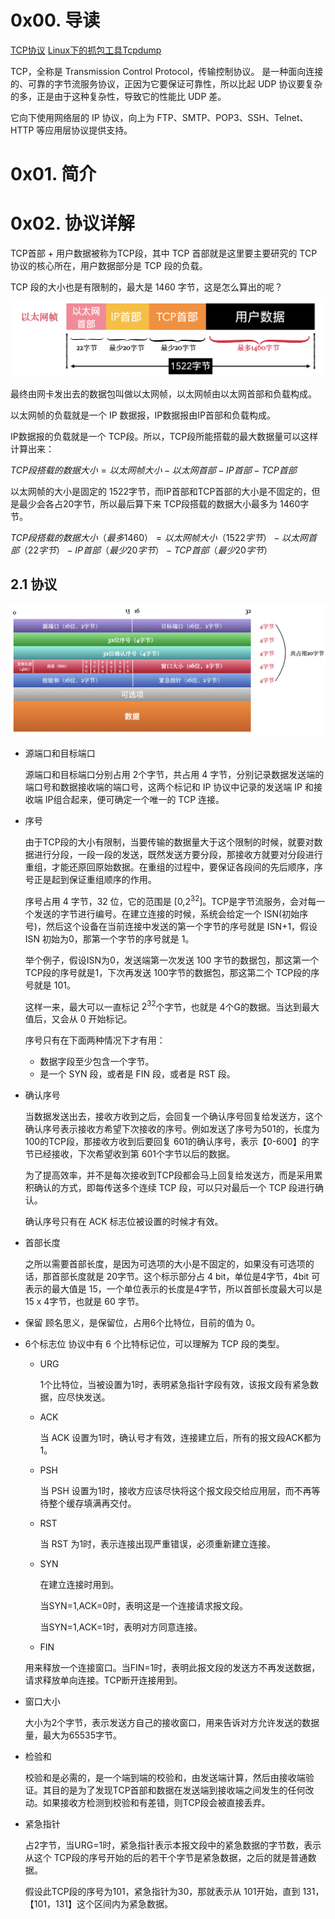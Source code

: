 # 0x00. 导读

[TCP协议](https://www.cnblogs.com/fengzheng/p/17250389.html)
[Linux下的抓包工具Tcpdump](https://www.escapelife.site/posts/365ce3c5.html)

TCP，全称是 Transmission Control Protocol，传输控制协议。 是一种面向连接的、可靠的字节流服务协议，正因为它要保证可靠性，所以比起 UDP 协议要复杂的多，正是由于这种复杂性，导致它的性能比 UDP 差。

它向下使用网络层的 IP 协议，向上为 FTP、SMTP、POP3、SSH、Telnet、HTTP 等应用层协议提供支持。

# 0x01. 简介

# 0x02. 协议详解

TCP首部 + 用户数据被称为TCP段，其中 TCP 首部就是这里要主要研究的 TCP 协议的核心所在，用户数据部分是 TCP 段的负载。

TCP 段的大小也是有限制的，最大是 1460 字节，这是怎么算出的呢？

![Alt text](../../pic/linux/net/tcp1.png)

最终由网卡发出去的数据包叫做以太网帧，以太网帧由以太网首部和负载构成。

以太网帧的负载就是一个 IP 数据报，IP数据报由IP首部和负载构成。

IP数据报的负载就是一个 TCP段。所以，TCP段所能搭载的最大数据量可以这样计算出来：

$TCP段搭载的数据大小 = 以太网帧大小-以太网首部-IP首部-TCP首部$

以太网帧的大小是固定的 1522字节，而IP首部和TCP首部的大小是不固定的，但是最少会各占20字节，所以最后算下来 TCP段搭载的数据大小最多为 1460字节。

$TCP段搭载的数据大小（最多1460） = 以太网帧大小（1522字节）-以太网首部（22字节）-IP首部（最少20字节）-TCP首部（最少20字节）$

## 2.1 协议

![Alt text](../../pic/linux/net/tcp2.png)

- 源端口和目标端口

    源端口和目标端口分别占用 2个字节，共占用 4 字节，分别记录数据发送端的端口号和数据接收端的端口号，这两个标记和 IP 协议中记录的发送端 IP 和接收端 IP组合起来，便可确定一个唯一的 TCP 连接。

- 序号

    由于TCP段的大小有限制，当要传输的数据量大于这个限制的时候，就要对数据进行分段，一段一段的发送，既然发送方要分段，那接收方就要对分段进行重组，才能还原回原始数据。在重组的过程中，要保证各段间的先后顺序，序号正是起到保证重组顺序的作用。

    序号占用 4 字节，32 位，它的范围是 [0,$2^{32}$]​。TCP是字节流服务，会对每一个发送的字节进行编号。在建立连接的时候，系统会给定一个 ISN(初始序号)，然后这个设备在当前连接中发送的第一个字节的序号就是 ISN+1，假设 ISN 初始为0，那第一个字节的序号就是 1。

    举个例子，假设ISN为0，发送端第一次发送 100 字节的数据包，那这第一个 TCP段的序号就是1，下次再发送 100字节的数据包，那这第二个 TCP段的序号就是 101。

    这样一来，最大可以一直标记 $2^{32}$个字节，也就是 4个G的数据。当达到最大值后，又会从 0 开始标记。

    序号只有在下面两种情况下才有用：

    - 数据字段至少包含一个字节。
    - 是一个 SYN 段，或者是 FIN 段，或者是 RST 段。

- 确认序号

    当数据发送出去，接收方收到之后，会回复一个确认序号回复给发送方，这个确认序号表示接收方希望下次接收的序号。例如发送了序号为501的，长度为100的TCP段，那接收方收到后要回复 601的确认序号，表示【0-600】的字节已经接收，下次希望收到第 601个字节以后的数据。

    为了提高效率，并不是每次接收到TCP段都会马上回复给发送方，而是采用累积确认的方式，即每传送多个连续 TCP 段，可以只对最后一个 TCP 段进行确认。

    确认序号只有在 ACK 标志位被设置的时候才有效。

- 首部长度

    之所以需要首部长度，是因为可选项的大小是不固定的，如果没有可选项的话，那首部长度就是 20字节。这个标示部分占 4 bit，单位是4字节，4bit 可表示的最大值是 15，一个单位表示的长度是4字节，所以首部长度最大可以是 15 x 4字节，也就是 60 字节。

- 保留
    顾名思义，是保留位，占用6个比特位，目前的值为 0。

- 6个标志位
    协议中有 6 个比特标记位，可以理解为 TCP 段的类型。

    - URG

        1个比特位，当被设置为1时，表明紧急指针字段有效，该报文段有紧急数据，应尽快发送。

    - ACK

        当 ACK 设置为1时，确认号才有效，连接建立后，所有的报文段ACK都为 1。

    - PSH

        当 PSH 设置为1时，接收方应该尽快将这个报文段交给应用层，而不再等待整个缓存填满再交付。

    - RST

        当 RST 为1时，表示连接出现严重错误，必须重新建立连接。

    - SYN

        在建立连接时用到。

        当SYN=1,ACK=0时，表明这是一个连接请求报文段。

        当SYN=1,ACK=1时，表明对方同意连接。

    - FIN

    用来释放一个连接窗口。当FIN=1时，表明此报文段的发送方不再发送数据，请求释放单向连接。TCP断开连接用到。

- 窗口大小

    大小为2个字节，表示发送方自己的接收窗口，用来告诉对方允许发送的数据量，最大为65535字节。

- 检验和

    校验和是必需的，是一个端到端的校验和，由发送端计算，然后由接收端验证。其目的是为了发现TCP首部和数据在发送端到接收端之间发生的任何改动。如果接收方检测到校验和有差错，则TCP段会被直接丢弃。

- 紧急指针

    占2字节，当URG=1时，紧急指针表示本报文段中的紧急数据的字节数，表示从这个 TCP段的序号开始的后的若干个字节是紧急数据，之后的就是普通数据。

    假设此TCP段的序号为101，紧急指针为30，那就表示从 101开始，直到 131，【101，131】这个区间内为紧急数据。